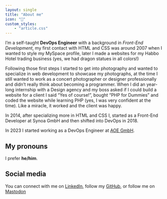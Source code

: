 ```yaml
---
layout: single
title: "About me"
icon: "🙋"
custom_styles:
    - "article.css"
---
```


I’m a self-taught **DevOps Engineer** with a background in _Front-End Development_, my first contact with HTML and CSS was around 2007 when I wanted to style my MySpace profile, later I made a websites for my Habbo Hotel trading business (yes, we had dragon statues in all colors!)

Following those first steps I started to get into photography and wanted to specialize in web development to showcase my photographs, at the time I still wanted to work as a concert photographer or designer professionally and didn’t really think about becoming a programmer. When I did an year-long internship with a Design agency and my boss asked if I could build a website for a client I said “Yes of course!”, bought “PHP for Dummies” and coded the website while learning PHP (yes, I was very confident at the time). Like a miracle, it worked and the client was happy.

In 2014, after specializing more in HTML and CSS I, started as a Front-End Developer at Synoa GmbH and then shifted into DevOps in 2018. 

In 2023 I started working as a DevOps Engineer at [AOE GmbH](https://aoe.com/).

## My pronouns
I prefer **he/him**.

## Social media

You can connect with me on [LinkedIn](https://linkedin.com/in/kevingimbel), follow my [GitHub](https://github.com/KevinGimbel/), or follow me on [Mastodon](https://fosstodon.org/@KevinGimbel)


